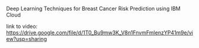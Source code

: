 Deep Learning Techniques for Breast Cancer Risk Prediction using IBM Cloud


link to video: https://drive.google.com/file/d/1T0_Bu9mw3K_V8n1FnvmFmlenzYP41m9e/view?usp=sharing
